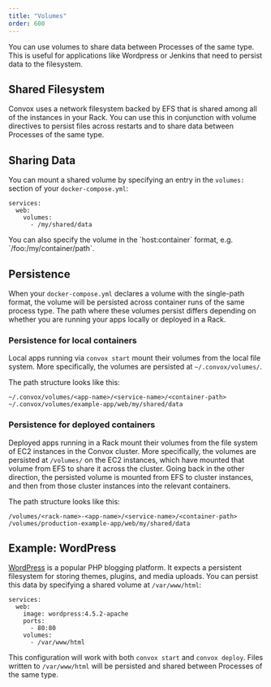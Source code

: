 ```yaml
---
title: "Volumes"
order: 600
---
```


You can use volumes to share data between Processes of the same type. This is useful for applications like Wordpress or Jenkins that need to persist data to the filesystem.

## Shared Filesystem

Convox uses a network filesystem backed by EFS that is shared among all of the instances in your Rack. You can use this in conjunction with volume directives to persist files across restarts and to share data between Processes of the same type.

## Sharing Data

You can mount a shared volume by specifying an entry in the `volumes:` section of your `docker-compose.yml`: 

```
services:
  web:
    volumes:
      - /my/shared/data
```

<div class="block-callout block-show-callout type-info" markdown="1">
You can also specify the volume in the `host:container` format, e.g. `/foo:/my/container/path`.
</div>

## Persistence

When your `docker-compose.yml` declares a volume with the single-path format, the volume will be persisted across container runs of the same process type. The path where these volumes persist differs depending on whether you are running your apps locally or deployed in a Rack.

### Persistence for local containers

Local apps running via `convox start` mount their volumes from the local file system. More specifically, the volumes are persisted at `~/.convox/volumes/`.

The path structure looks like this:

```
~/.convox/volumes/<app-name>/<service-name>/<container-path>
~/.convox/volumes/example-app/web/my/shared/data
```

### Persistence for deployed containers

Deployed apps running in a Rack mount their volumes from the file system of EC2 instances in the Convox cluster. More specifically, the volumes are persisted at `/volumes/` on the EC2 instances, which have mounted that volume from EFS to share it across the cluster. Going back in the other direction, the persisted volume is mounted from EFS to cluster instances, and then from those cluster instances into the relevant containers.

The path structure looks like this:

```
/volumes/<rack-name>-<app-name>/<service-name>/<container-path>
/volumes/production-example-app/web/my/shared/data
```

## Example: WordPress

[WordPress](https://wordpress.com/) is a popular PHP blogging platform. It expects a persistent filesystem for storing themes, plugins, and media uploads. You can persist this data by specifying a shared volume at `/var/www/html`:

```
services:
  web:
    image: wordpress:4.5.2-apache
    ports:
      - 80:80
    volumes:
      - /var/www/html
```

This configuration will work with both `convox start` and `convox deploy`. Files written to `/var/www/html` will be persisted and shared between Processes of the same type.
